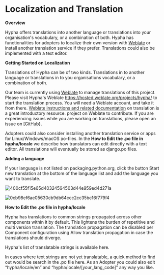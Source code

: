 # Localization and Translation

**Overview**

Hypha offers translations into another language or translations into your organisation's vocabulary, or a combination of both. Hypha has functionalities for adopters to localize their own version with [Weblate](https://weblate.org/) or install another translation service if they prefer. Translations could also be implemented with a text editor.

**Getting Started on Localization**

Translations of Hypha can be of two kinds. Translations in to another language or translations in to you organisations vocabulary, or a combination of both.

Our team is currently using [Weblate](https://weblate.org/) to manage translations of this project. Please visit Hypha's Weblate https://hosted.weblate.org/projects/hypha/ to start the translation process. You will need a Weblate account, and take it from there. [Weblate instructions and related documentation](https://docs.weblate.org/en/latest/user/basic.html) on translation is a great introductory resource. project on Weblate to contribute. If you are experiencing issues while you are working on translations, please open an issue on \[GitHub}.

Adopters could also consider installing another translation service or apps for Linux/Windows/macOS po-files. In the **How to Edit the .po file in hypha/locale** we describe how translators can edit directly with a text editor. All translations will eventually be stored as django.po files.

**Adding a language**

If your language is not listed on packaging.python.org, click the button Start new translation at the bottom of the language list and add the language you want to translate.

![400cf55f15e65d40324564503d44e959ed4d271a](https://user-images.githubusercontent.com/20019656/162624460-b3cec361-14b7-402a-b506-d688665c00f2.png)

![0cb98ef6ae05630cb9db64ccc2cc35bc16f779f4](https://user-images.githubusercontent.com/20019656/162624457-bb52fb66-eda2-48fb-8aed-1ee9e88a7d8c.png)

**How to Edit the .po file in hypha/locale**

Hypha has translations to common strings propagated across other components within it by default. This lightens the burden of repetitive and multi version translation. The translation propagation can be disabled per Component configuration using Allow translation propagation in case the translations should diverge.

Hypha's list of translatable strings is available here.

In cases where text strings are not yet translatable, a quick method to find out would be search in the .po file here. As an Adopter you could also edit “hypha/locale/en” and “hypha/locale/\[your\_lang\_code]” any way you like.
